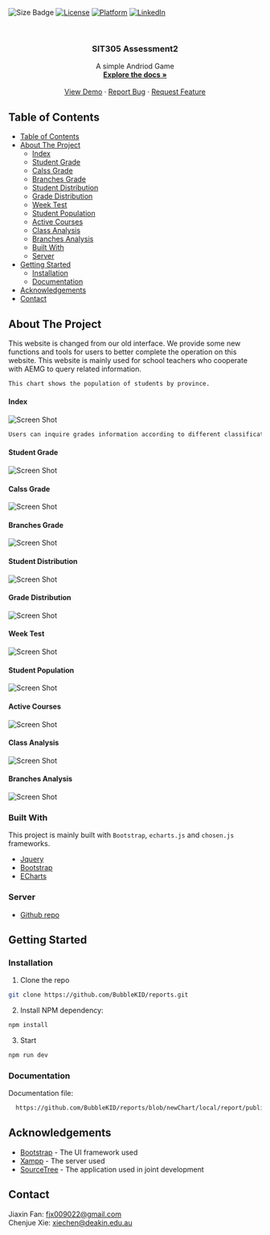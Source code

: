 ![Size Badge](https://img.shields.io/github/size/BubbleKID/dynamic-table/dist/bundle.js.svg?maxAge=2592000)
[![License](https://img.shields.io/badge/License-AEMG-blue)](https://www.aemg.com.au/)
[![Platform](https://img.shields.io/badge/platform-win--31%20%7C%20win--64-lightgrey)](https://img.shields.io/badge/platform-win--31%20%7C%20win--64-lightgrey)
[![LinkedIn](https://img.shields.io/badge/LinkedIn-Jiaxin%20Fan-yellow)](https://www.linkedin.com/in/jiaxin-fan-6aa43918b/)


<br />
<p align="center">
  <h3 align="center">SIT305 Assessment2  </h3>
  <p align="center">
    A simple Andriod Game
    <br />
    <a href="https://github.com/BubbleKID/reports/blob/newChart/README.md"><strong>Explore the docs »</strong></a>
    <br />
    <br />
    <a href="https://github.com/BubbleKID/reports/blob/newChart/local/report/public/index.php">View Demo</a>
    ·
    <a href="https://github.com/BubbleKID/reports/issues">Report Bug</a>
    ·
    <a href="https://github.com/BubbleKID/reports/issues">Request Feature</a>
  </p>
</p>

<!-- TABLE OF CONTENTS -->
## Table of Contents

- [Table of Contents](#table-of-contents)
- [About The Project](#about-the-project)
    - [Index](#index)
    - [Student Grade](#student-grade)
    - [Calss Grade](#calss-grade)
    - [Branches Grade](#branches-grade)
    - [Student Distribution](#student-distribution)
    - [Grade Distribution](#grade-distribution)
    - [Week Test](#week-test)
    - [Student Population](#student-population)
    - [Active Courses](#active-courses)
    - [Class Analysis](#class-analysis)
    - [Branches Analysis](#branches-analysis)
  - [Built With](#built-with)
  - [Server](#server)
- [Getting Started](#getting-started)
  - [Installation](#installation)
  - [Documentation](#documentation)
- [Acknowledgements](#acknowledgements)
- [Contact](#contact)

<!-- ABOUT THE PROJECT -->
## About The Project

This website is changed from our old interface. We provide some new functions and tools for users to better complete the operation on this website. This website is mainly used for school teachers who cooperate with AEMG to query related information. 

```sh
This chart shows the population of students by province.
```
#### Index
![Screen Shot](screenshot.png)  
```sh
Users can inquire grades information according to different classifications.
```
#### Student Grade
![Screen Shot](STGrade.png)  

#### Calss Grade
![Screen Shot](ClassGrade.png)  

#### Branches Grade
![Screen Shot](BranchesGrade.png)  

#### Student Distribution
![Screen Shot](STDistribution.png)  

#### Grade Distribution
![Screen Shot](GradeDistribution.png)  

#### Week Test
![Screen Shot](WeekTest.png)  

#### Student Population
![Screen Shot](StudentPopulation.png)  

#### Active Courses
![Screen Shot](ActiveCourse.png)  

#### Class Analysis
![Screen Shot](ClassAnalysis.png)  

#### Branches Analysis
![Screen Shot](BranchesAnalysis.png)  

### Built With

This project is mainly built with `Bootstrap`, `echarts.js` and `chosen.js` frameworks.

* [Jquery](https://jquery.com/)
* [Bootstrap](https://getbootstrap.com/)
* [ECharts](https://echarts.apache.org/en/index.html)


### Server

* [Github repo](https://github.com/BubbleKID/graphql-table-server>)

<!-- GETTING STARTED -->
## Getting Started

### Installation

1. Clone the repo

```sh
git clone https://github.com/BubbleKID/reports.git
```

2. Install NPM dependency:

```sh
npm install
```

3. Start

```sh
npm run dev
```

### Documentation

  Documentation file: 
```sh
  https://github.com/BubbleKID/reports/blob/newChart/local/report/public/Documentation.docx
```

<!-- ACKNOWLEDGEMENTS -->
## Acknowledgements

  * [Bootstrap](https://getbootstrap.com/) - The UI framework used
  * [Xampp](https://www.apachefriends.org/index.html) - The server used
  * [SourceTree](https://www.sourcetreeapp.com/) - The application used in joint development

<!-- CONTACT -->
## Contact

Jiaxin Fan: fjx009022@gmail.com  
Chenjue Xie: xiechen@deakin.edu.au
